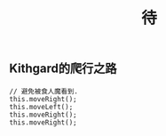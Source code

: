 ﻿---
layout: default
title: 待
---
## Kithgard的爬行之路
```
// 避免被食人魔看到.
this.moveRight();
this.moveLeft();
this.moveRight();
this.moveRight();
```
